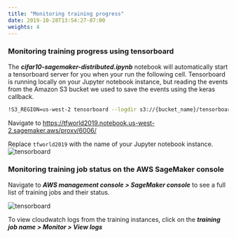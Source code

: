 ```yaml
---
title: "Monitoring training progress"
date: 2019-10-28T13:54:27-07:00
weights: 4
---
```


### Monitoring training progress using tensorboard

The ***cifar10-sagemaker-distributed.ipynb*** notebook will automatically start a tensorboard server for you when your run the following cell. Tensorboard is running locally on your Jupyter notebook instance, but reading the events from the Amazon S3 bucket we used to save the events using the keras callback.

```bash
!S3_REGION=us-west-2 tensorboard --logdir s3://{bucket_name}/tensorboard_logs/
```

Navigate to https://tfworld2019.notebook.us-west-2.sagemaker.aws/proxy/6006/

Replace `tfworld2019` with the name of your Jupyter notebook instance.
![tensorboard](/images/sagemaker/tensorboard.png)

### Monitoring training job status on the AWS SageMaker console

Navigate to ***AWS management console > SageMaker console*** to see a full list of training jobs and their status.

![tensorboard](/images/sagemaker/aws_console.png)

To view cloudwatch logs from the training instances, click on the ***training job name > Monitor > View logs***
